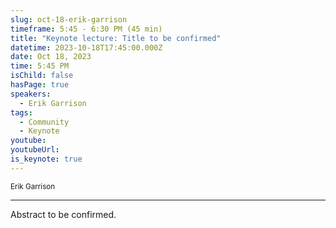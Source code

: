 ```yaml
---
slug: oct-18-erik-garrison
timeframe: 5:45 - 6:30 PM (45 min)
title: "Keynote lecture: Title to be confirmed"
datetime: 2023-10-18T17:45:00.000Z
date: Oct 18, 2023
time: 5:45 PM
isChild: false
hasPage: true
speakers:
  - Erik Garrison
tags:
  - Community
  - Keynote
youtube: 
youtubeUrl: 
is_keynote: true
---
```

<div className="mb-4">
  <small className="typo-small">
    Erik Garrison
  </small>
</div>

<hr className="border-t border-gray-50 mb-4 opacity-20" />

Abstract to be confirmed.
